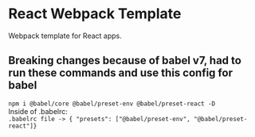 # React Webpack Template
Webpack template for React apps.

## Breaking changes because of babel v7, had to run these commands and use this config for babel
`npm i @babel/core @babel/preset-env @babel/preset-react -D` <br>
Inside of .babelrc:<br>
`.babelrc file -> {
"presets": ["@babel/preset-env", "@babel/preset-react"]}`
